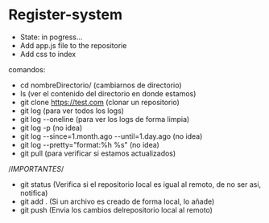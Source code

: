 <h1> Register-system </h1>

- State: in pogress...
- Add app.js file to the repositorie
- Add css to index


comandos:
- cd nombreDirectorio/                                (cambiarnos de directorio)
- ls                                                  (ver el contenido del directorio en donde estamos)
- git clone https://test.com                          (clonar un repositorio)
- git log                                             (para ver todos los logs)
- git log --oneline                                   (para ver los logs de forma limpia)
- git log -p                                          (no idea)
- git log --since=1.month.ago --until=1.day.ago       (no idea)
- git log --pretty="format:%h %s"                     (no idea)
- git pull                                            (para verificar si estamos actualizados)

/*IMPORTANTES*/

- git status                                          (Verifica si el repositorio local es igual al remoto, de no ser asi, notifica)
- git add .                                           (Si un archivo es creado de forma local, lo añade)
- git push                                            (Envia los cambios delrepositorio local al remoto)